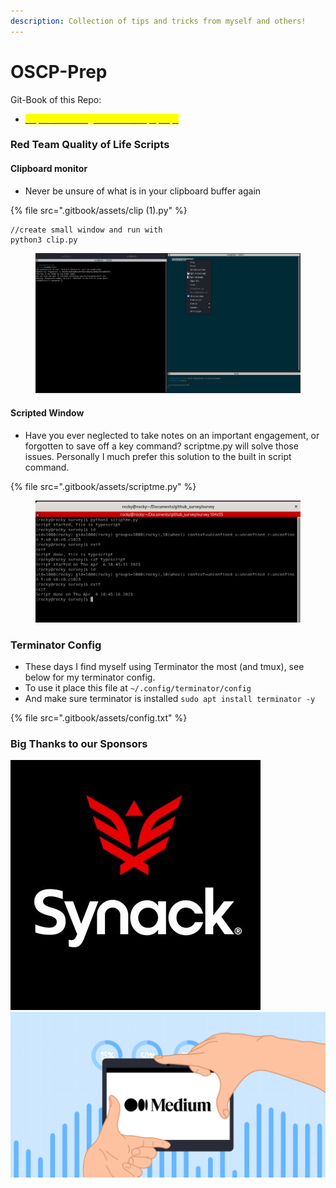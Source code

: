 ```yaml
---
description: Collection of tips and tricks from myself and others!
---
```


# OSCP-Prep

Git-Book of this Repo:

* [<mark style="color:yellow;">https://ice-wzl.gitbook.io/oscp-prep/</mark>](https://ice-wzl.gitbook.io/oscp-prep/)

### Red Team Quality of Life Scripts

#### Clipboard monitor&#x20;

* Never be unsure of what is in your clipboard buffer again

{% file src=".gitbook/assets/clip (1).py" %}

```
//create small window and run with
python3 clip.py
```

<figure><img src=".gitbook/assets/image.png" alt=""><figcaption></figcaption></figure>

#### Scripted Window

* Have you ever neglected to take notes on an important engagement, or forgotten to save off a key command?  scriptme.py will solve those issues.  Personally I much prefer this solution to the built in script command.

{% file src=".gitbook/assets/scriptme.py" %}

<figure><img src=".gitbook/assets/image (1).png" alt=""><figcaption></figcaption></figure>

### Terminator Config

* These days I find myself using Terminator the most (and tmux), see below for my terminator config.
* To use it place this file at `~/.config/terminator/config`
* And make sure terminator is installed `sudo apt install terminator -y`

{% file src=".gitbook/assets/config.txt" %}

### Big Thanks to our Sponsors

<img src=".gitbook/assets/qmaPi6hK_400x400.jpg" alt="" data-size="original"><img src=".gitbook/assets/tp-blog-1864x980-10 (1).png" alt="" data-size="original">
